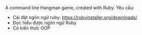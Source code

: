 A command line Hangman game, created with Ruby.
Yêu cầu:
  - Cài đặt ngôn ngữ ruby: https://rubyinstaller.org/downloads/
  - Đọc hiểu được ngôn ngữ Ruby
  - Có kiến thức OOP
